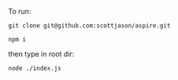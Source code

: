 To run:

```
git clone git@github.com:scottjason/aspire.git
```
```
npm i
```
then type in root dir:

`node ./index.js `